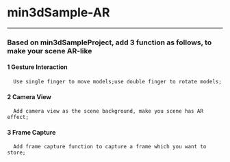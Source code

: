 # min3dSample-AR
----
### Based on min3dSampleProject, add 3 function as follows,  to make your scene AR-like
#### 1 Gesture Interaction
      Use single finger to move models;use double finger to rotate models;
#### 2 Camera View
      Add camera view as the scene background, make you scene has AR effect;
#### 3 Frame Capture
      Add frame capture function to capture a frame which you want to store;
